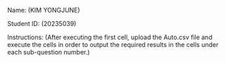 Name: (KIM YONGJUNE)

Student ID: (20235039)

Instructions: (After executing the first cell, upload the Auto.csv file and execute the cells in order to output the required results in the cells under each sub-question number.) 
